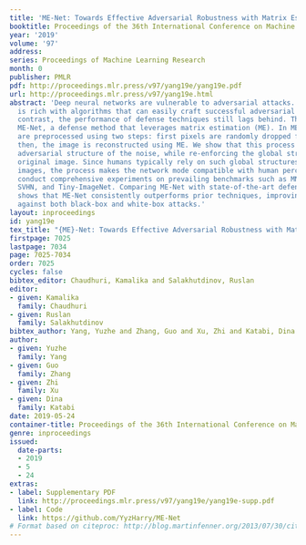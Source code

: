 ```yaml
---
title: 'ME-Net: Towards Effective Adversarial Robustness with Matrix Estimation'
booktitle: Proceedings of the 36th International Conference on Machine Learning
year: '2019'
volume: '97'
address: 
series: Proceedings of Machine Learning Research
month: 0
publisher: PMLR
pdf: http://proceedings.mlr.press/v97/yang19e/yang19e.pdf
url: http://proceedings.mlr.press/v97/yang19e.html
abstract: 'Deep neural networks are vulnerable to adversarial attacks. The literature
  is rich with algorithms that can easily craft successful adversarial examples. In
  contrast, the performance of defense techniques still lags behind. This paper proposes
  ME-Net, a defense method that leverages matrix estimation (ME). In ME-Net, images
  are preprocessed using two steps: first pixels are randomly dropped from the image;
  then, the image is reconstructed using ME. We show that this process destroys the
  adversarial structure of the noise, while re-enforcing the global structure in the
  original image. Since humans typically rely on such global structures in classifying
  images, the process makes the network mode compatible with human perception. We
  conduct comprehensive experiments on prevailing benchmarks such as MNIST, CIFAR-10,
  SVHN, and Tiny-ImageNet. Comparing ME-Net with state-of-the-art defense mechanisms
  shows that ME-Net consistently outperforms prior techniques, improving robustness
  against both black-box and white-box attacks.'
layout: inproceedings
id: yang19e
tex_title: "{ME}-Net: Towards Effective Adversarial Robustness with Matrix Estimation"
firstpage: 7025
lastpage: 7034
page: 7025-7034
order: 7025
cycles: false
bibtex_editor: Chaudhuri, Kamalika and Salakhutdinov, Ruslan
editor:
- given: Kamalika
  family: Chaudhuri
- given: Ruslan
  family: Salakhutdinov
bibtex_author: Yang, Yuzhe and Zhang, Guo and Xu, Zhi and Katabi, Dina
author:
- given: Yuzhe
  family: Yang
- given: Guo
  family: Zhang
- given: Zhi
  family: Xu
- given: Dina
  family: Katabi
date: 2019-05-24
container-title: Proceedings of the 36th International Conference on Machine Learning
genre: inproceedings
issued:
  date-parts:
  - 2019
  - 5
  - 24
extras:
- label: Supplementary PDF
  link: http://proceedings.mlr.press/v97/yang19e/yang19e-supp.pdf
- label: Code
  link: https://github.com/YyzHarry/ME-Net
# Format based on citeproc: http://blog.martinfenner.org/2013/07/30/citeproc-yaml-for-bibliographies/
---
```

